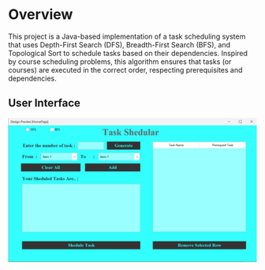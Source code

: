 # Overview
This project is a Java-based implementation of a task scheduling system that uses Depth-First Search (DFS), Breadth-First Search (BFS), and Topological Sort to schedule tasks based on their dependencies. Inspired by course scheduling problems, this algorithm ensures that tasks (or courses) are executed in the correct order, respecting prerequisites and dependencies.
## User Interface
![alt text](https://github.com/fahad-nakib/task_scheduler_algorithmProject_java/blob/d94c02d678cf4a6779b4558b7703b457aff1b41f/Images/TaskShedular.png)
